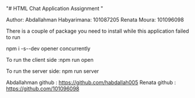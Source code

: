 "# HTML Chat Application Assignment "

Author:
Abdallahman Habyarimana: 101087205
Renata Moura: 101096098

There is a couple of package you need to install while this application failed to run 

 npm i -s--dev opener concurrently
 
To run the client side :npm run open

To run the server side: npm run server


Abdallahman github : https://github.com/habdallah005
Renata github : https://github.com/101096098





